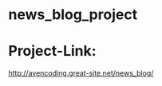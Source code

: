 # news_blog_project
# Project-Link:
<a href="http://avencoding.great-site.net/news_blog/" target="_blank">http://avencoding.great-site.net/news_blog/</a>
